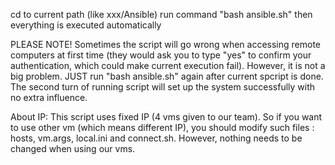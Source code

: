 cd to current path (like xxx/Ansible)
run command "bash ansible.sh"
then everything is executed automatically

PLEASE NOTE!
Sometimes the script will go wrong when accessing remote computers at first time (they would ask you to type "yes" to confirm your authentication, which could make current execution fail). However, it is not a big problem. JUST run "bash ansible.sh" again after current spcript is done. The second turn of running script will set up the system successfully with no extra influence.

About IP:
This script uses fixed IP (4 vms given to our team). So if you want to use other vm (which means different IP), you should modify such files : hosts, vm.args, local.ini and connect.sh. However, nothing needs to be changed when using our vms.
